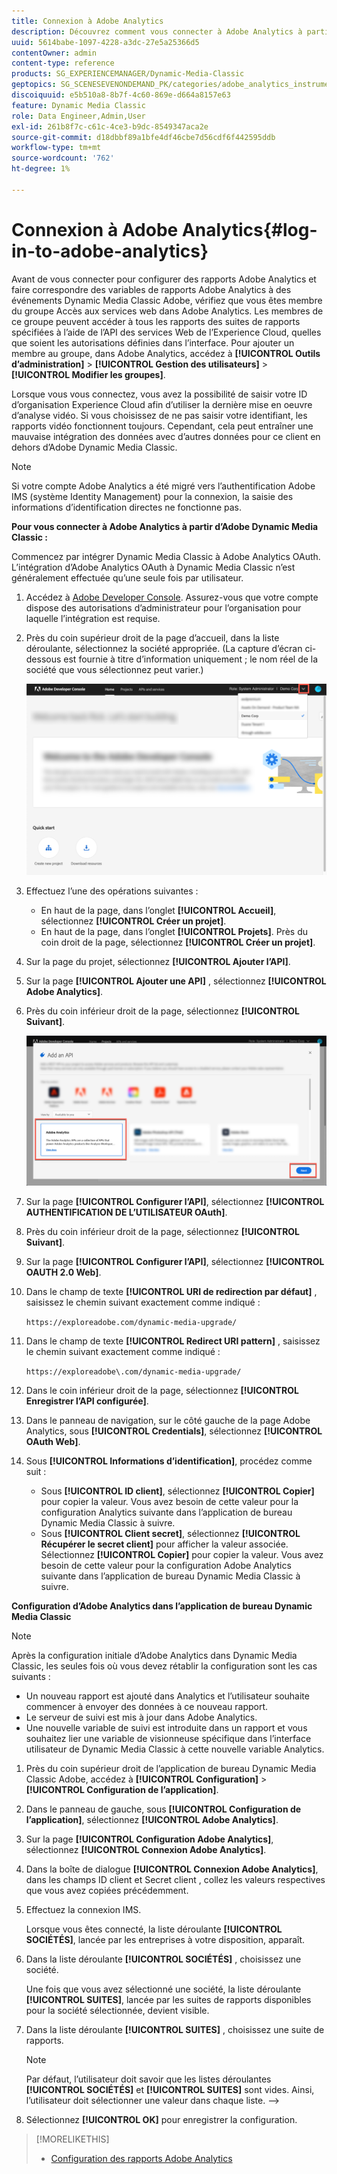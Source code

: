 ```yaml
---
title: Connexion à Adobe Analytics
description: Découvrez comment vous connecter à Adobe Analytics à partir d’Adobe Dynamic Media Classic.
uuid: 5614babe-1097-4228-a3dc-27e5a25366d5
contentOwner: admin
content-type: reference
products: SG_EXPERIENCEMANAGER/Dynamic-Media-Classic
geptopics: SG_SCENESEVENONDEMAND_PK/categories/adobe_analytics_instrumentation_kit
discoiquuid: e5b510a8-8b7f-4c60-869e-d664a8157e63
feature: Dynamic Media Classic
role: Data Engineer,Admin,User
exl-id: 261b8f7c-c61c-4ce3-b9dc-8549347aca2e
source-git-commit: d18dbbf89a1bfe4df46cbe7d56cdf6f442595ddb
workflow-type: tm+mt
source-wordcount: '762'
ht-degree: 1%

---
```


# Connexion à Adobe Analytics{#log-in-to-adobe-analytics}

Avant de vous connecter pour configurer des rapports Adobe Analytics et faire correspondre des variables de rapports Adobe Analytics à des événements Dynamic Media Classic Adobe, vérifiez que vous êtes membre du groupe Accès aux services web dans Adobe Analytics. Les membres de ce groupe peuvent accéder à tous les rapports des suites de rapports spécifiées à l’aide de l’API des services Web de l’Experience Cloud, quelles que soient les autorisations définies dans l’interface. Pour ajouter un membre au groupe, dans Adobe Analytics, accédez à **[!UICONTROL Outils d’administration]** > **[!UICONTROL Gestion des utilisateurs]** > **[!UICONTROL Modifier les groupes]**.

Lorsque vous vous connectez, vous avez la possibilité de saisir votre ID d’organisation Experience Cloud afin d’utiliser la dernière mise en oeuvre d’analyse vidéo. Si vous choisissez de ne pas saisir votre identifiant, les rapports vidéo fonctionnent toujours. Cependant, cela peut entraîner une mauvaise intégration des données avec d’autres données pour ce client en dehors d’Adobe Dynamic Media Classic.

>[!NOTE]
>
>Si votre compte Adobe Analytics a été migré vers l’authentification Adobe IMS (système Identity Management) pour la connexion, la saisie des informations d’identification directes ne fonctionne pas.

**Pour vous connecter à Adobe Analytics à partir d’Adobe Dynamic Media Classic :**

Commencez par intégrer Dynamic Media Classic à Adobe Analytics OAuth. L’intégration d’Adobe Analytics OAuth à Dynamic Media Classic n’est généralement effectuée qu’une seule fois par utilisateur.

1. Accédez à [Adobe Developer Console](https://developer.adobe.com/console). Assurez-vous que votre compte dispose des autorisations d’administrateur pour l’organisation pour laquelle l’intégration est requise.
1. Près du coin supérieur droit de la page d’accueil, dans la liste déroulante, sélectionnez la société appropriée. (La capture d’écran ci-dessous est fournie à titre d’information uniquement ; le nom réel de la société que vous sélectionnez peut varier.)

   ![Créez un projet](assets/analytics-oauth1.png)

1. Effectuez l’une des opérations suivantes :

   * En haut de la page, dans l’onglet **[!UICONTROL Accueil]**, sélectionnez **[!UICONTROL Créer un projet]**.
   * En haut de la page, dans l’onglet **[!UICONTROL Projets]**. Près du coin droit de la page, sélectionnez **[!UICONTROL Créer un projet]**.

1. Sur la page du projet, sélectionnez **[!UICONTROL Ajouter l’API]**.
1. Sur la page **[!UICONTROL Ajouter une API]** , sélectionnez **[!UICONTROL Adobe Analytics]**.
1. Près du coin inférieur droit de la page, sélectionnez **[!UICONTROL Suivant]**.

   ![Ajout d’une API](assets/analytics-oauth2.png)

1. Sur la page **[!UICONTROL Configurer l’API]**, sélectionnez **[!UICONTROL AUTHENTIFICATION DE L’UTILISATEUR OAuth]**.
1. Près du coin inférieur droit de la page, sélectionnez **[!UICONTROL Suivant]**.
1. Sur la page **[!UICONTROL Configurer l’API]**, sélectionnez **[!UICONTROL OAUTH 2.0 Web]**.
1. Dans le champ de texte **[!UICONTROL URI de redirection par défaut]** , saisissez le chemin suivant exactement comme indiqué :

   `https://exploreadobe.com/dynamic-media-upgrade/`

1. Dans le champ de texte **[!UICONTROL Redirect URI pattern]** , saisissez le chemin suivant exactement comme indiqué :

   `https://exploreadobe\.com/dynamic-media-upgrade/`

1. Dans le coin inférieur droit de la page, sélectionnez **[!UICONTROL Enregistrer l’API configurée]**.
1. Dans le panneau de navigation, sur le côté gauche de la page Adobe Analytics, sous **[!UICONTROL Credentials]**, sélectionnez **[!UICONTROL OAuth Web]**.
1. Sous **[!UICONTROL Informations d’identification]**, procédez comme suit :
   * Sous **[!UICONTROL ID client]**, sélectionnez **[!UICONTROL Copier]** pour copier la valeur. Vous avez besoin de cette valeur pour la configuration Analytics suivante dans l’application de bureau Dynamic Media Classic à suivre.
   * Sous **[!UICONTROL Client secret]**, sélectionnez **[!UICONTROL Récupérer le secret client]** pour afficher la valeur associée. Sélectionnez **[!UICONTROL Copier]** pour copier la valeur. Vous avez besoin de cette valeur pour la configuration Adobe Analytics suivante dans l’application de bureau Dynamic Media Classic à suivre.

**Configuration d’Adobe Analytics dans l’application de bureau Dynamic Media Classic**

>[!NOTE]
>
>Après la configuration initiale d’Adobe Analytics dans Dynamic Media Classic, les seules fois où vous devez rétablir la configuration sont les cas suivants :
>
>* Un nouveau rapport est ajouté dans Analytics et l’utilisateur souhaite commencer à envoyer des données à ce nouveau rapport.
>* Le serveur de suivi est mis à jour dans Adobe Analytics.
>* Une nouvelle variable de suivi est introduite dans un rapport et vous souhaitez lier une variable de visionneuse spécifique dans l’interface utilisateur de Dynamic Media Classic à cette nouvelle variable Analytics.

>


1. Près du coin supérieur droit de l’application de bureau Dynamic Media Classic Adobe, accédez à **[!UICONTROL Configuration]** > **[!UICONTROL Configuration de l’application]**.
1. Dans le panneau de gauche, sous **[!UICONTROL Configuration de l’application]**, sélectionnez **[!UICONTROL Adobe Analytics]**.
1. Sur la page **[!UICONTROL Configuration Adobe Analytics]**, sélectionnez **[!UICONTROL Connexion Adobe Analytics]**.
1. Dans la boîte de dialogue **[!UICONTROL Connexion Adobe Analytics]**, dans les champs ID client et Secret client , collez les valeurs respectives que vous avez copiées précédemment.
1. Effectuez la connexion IMS.

   Lorsque vous êtes connecté, la liste déroulante **[!UICONTROL SOCIÉTÉS]**, lancée par les entreprises à votre disposition, apparaît.

1. Dans la liste déroulante **[!UICONTROL SOCIÉTÉS]** , choisissez une société.

   Une fois que vous avez sélectionné une société, la liste déroulante **[!UICONTROL SUITES]**, lancée par les suites de rapports disponibles pour la société sélectionnée, devient visible.

1. Dans la liste déroulante **[!UICONTROL SUITES]** , choisissez une suite de rapports.

   >[!NOTE]
   >
   >Par défaut, l’utilisateur doit savoir que les listes déroulantes **[!UICONTROL SOCIÉTÉS]** et **[!UICONTROL SUITES]** sont vides. Ainsi, l’utilisateur doit sélectionner une valeur dans chaque liste. —>

1. Sélectionnez **[!UICONTROL OK]** pour enregistrer la configuration.

>[!MORELIKETHIS]
>
>* [Configuration des rapports Adobe Analytics](configuring-analytics-reports.md#configuring_adobe_analytics_reports)

